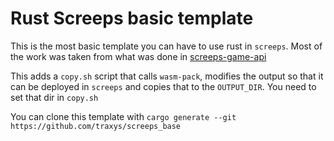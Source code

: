 # Rust Screeps basic template
This is the most basic template you can have to use rust in `screeps`. Most of the work was taken from what was done in [screeps-game-api](https://github.com/rustyscreeps/screeps-game-api/blob/bindgen/bindgen-notes-temp.md)

This adds a `copy.sh` script that calls `wasm-pack`, modifies the output so that it can be deployed in `screeps` and copies that to the `OUTPUT_DIR`. You need to set that dir in `copy.sh`

You can clone this template with `cargo generate --git https://github.com/traxys/screeps_base`
